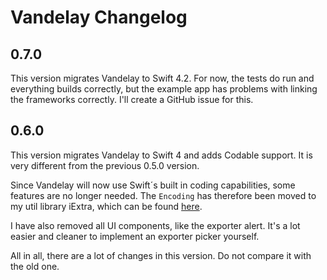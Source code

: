 # Vandelay Changelog


## 0.7.0

This version migrates Vandelay to Swift 4.2. For now, the tests do run
and everything builds correctly, but the example app has problems with
linking the frameworks correctly. I'll create a GitHub issue for this.


## 0.6.0

This version migrates Vandelay to Swift 4 and adds Codable support. It
is very different from the previous 0.5.0 version.

Since Vandelay will now use Swift´s built in coding capabilities, some
features are no longer needed. The `Encoding` has therefore been moved
to my util library iExtra, which can be found [here](https://github.com/danielsaidi/iExtra).

I have also removed all UI components, like the exporter alert. It's a
lot easier and cleaner to implement an exporter picker yourself.

All in all, there are a lot of changes in this version. Do not compare
it with the old one.